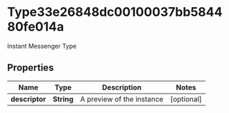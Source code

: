 

# Type33e26848dc00100037bb584480fe014a

Instant Messenger Type

## Properties

| Name | Type | Description | Notes |
|------------ | ------------- | ------------- | -------------|
|**descriptor** | **String** | A preview of the instance |  [optional] |



